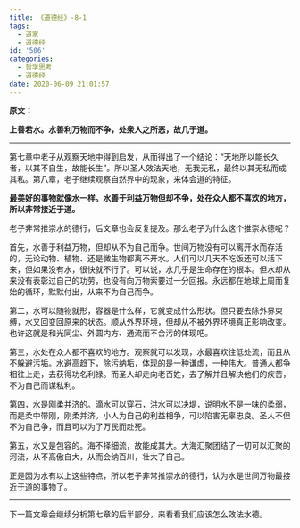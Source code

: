 ```yaml
---
title: 《道德经》-8-1
tags:
  - 道家
  - 道德经
id: '506'
categories:
  - 哲学思考
  - 道德经
date: 2020-06-09 21:01:57
---
```


**原文：**

**上善若水。水善利万物而不争，处衆人之所恶，故几于道。**
<!-- more -->
* * *

第七章中老子从观察天地中得到启发，从而得出了一个结论：“天地所以能长久者，以其不自生，故能长生”。所以圣人效法天地，无我无私，最终以其无私而成其私。第八章，老子继续观察自然界中的现象，来体会道的特征。

**最美好的事物就像水一样。水善于利益万物但却不争，处在众人都不喜欢的地方，所以非常接近于道。**

老子非常推崇水的德行，后文章也会反复提及。那么老子为什么这个推崇水德呢？

首先，水善于利益万物，但却从不为自己而争。世间万物没有可以离开水而存活的，无论动物、植物、还是微生物都离不开水。人们可以几天不吃饭还可以活下来，但如果没有水，很快就不行了。可以说，水几乎是生命存在的根本。但水却从来没有表彰过自己的功劳，也没有向万物索要过一分回报。永远都在地球上周而复始的循环，默默付出，从来不为自己而争。

第二，水可以随物就形，容器是什么样，它就变成什么形状。但只要去除外界束缚，水又回变回原来的状态。顺从外界环境，但却从不被外界环境真正影响改变。也许这就是和光同尘、外圆内方、通流而不合污的体现吧。

第三，水处在众人都不喜欢的地方。观察就可以发现，水最喜欢往低处流，而且从不躲避污垢。水避高趋下，除污纳垢，体现的是一种谦虚，一种伟大。普通人都争相往上走，去获得功名利禄。而圣人却走向老百姓，去了解并且解决他们的疾苦，不为自己而谋私利。

第四，水是刚柔并济的。滴水可以穿石，洪水可以决堤，说明水不是一味的柔弱，而是柔中带刚，刚柔并济。小人为自己的利益相争，可以陷害无辜忠良。圣人不但不为自己争，而且可以为了万民而赴死。

第五，水又是包容的。海不择细流，故能成其大。大海汇聚团结了一切可以汇聚的河流，从不高傲自大，从而会纳百川，壮大了自己。

正是因为水有以上这些特点，所以老子非常推崇水的德行，认为水是世间万物最接近于道的事物了。

* * *

下一篇文章会继续分析第七章的后半部分，来看看我们应该怎么效法水德。

